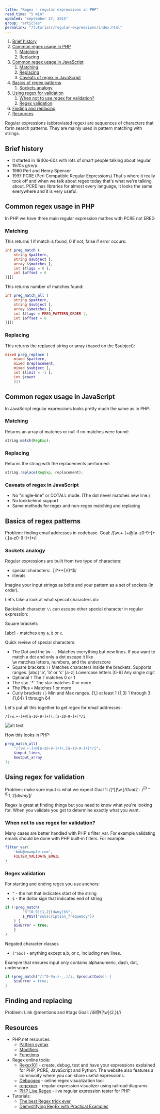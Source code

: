```yaml
---
title: "Regex - regular expressions in PHP"
read_time: "5 min"
updated: "september 27, 2015"
group: "articles"
permalink: "/tutorials/regular-expressions/index.html"
---
```


1. [Brief history](#brief-history)
2. [Common regex usage in PHP](#common-regex-usage-in-php)
    1. [Matching](#matching)
    2. [Replacing](#replacing)
3. [Common regex usage in JavaScript](#common-regex-usage-in-javascript)
    1. [Matching](#matching-1)
    2. [Replacing](#replacing-1)
    3. [Caveats of regex in JavaScript](#caveats-of-regex-in-javascript)
4. [Basics of regex patterns](#basics-of-regex-patterns)
    1. [Sockets analogy](#sockets-analogy)
5. [Using regex for validation](#using-regex-for-validation)
    1. [When not to use regex for validation?](#when-not-to-use-regex-for-validation)
    2. [Regex validation](#regex-validation)
6. [Finding and replacing](#finding-and-replacing)
7. [Resources](#resources)

Regular expressions (abbreviated regex) are sequences of characters that form search patterns. They are mainly used in pattern matching with strings.

## Brief history

* It started in 1940s-60s with lots of smart people talking about regular
* 1970s g/re/p
* 1980 Perl and Henry Spencer
* 1997 PCRE (Perl Compatible Regular Expressions)
  That's where it really took off and when we talk about regex today that's what we're talking about. PCRE has libraries for almost every language, it looks the same everywhere and it is very useful.

## Common regex usage in PHP

In PHP we have three main regular expression mathes with PCRE not EREG

### Matching

This returns 1 if match is found, 0 if not, false if error occurs:

```php
int preg_match (
    string $pattern,
    string $subject [,
    array &$matches [,
    int $flags = 0 [,
    int $offset = 0
]]])
```

This returns number of matches found:

```php
int preg_match_all (
    string $pattern,
    string $subject [,
    array &$matches [,
    int $flags = PREG_PATTERN_ORDER [,
    int $offset = 0
]]])
```

### Replacing

This returns the replaced string or array (based on the $subject):

```php
mixed preg_replace (
    mixed $pattern,
    mixed $replacement,
    mixed $subject [,
    int $limit = -1 [,
    int $count
    ]])
```

## Common regex usage in JavaScript

In JavaScript regular expressions looks pretty much the same as in PHP.

### Matching

Returns an array of matches or null if no matches were found:

```javascript
string.match(RegExp);
```

### Replacing

Returns the string with the replacements performed:

```javascript
string.replace(RegExp, replacement);
```

### Caveats of regex in JavaScript

* No "single-line" or DOTALL mode. (The dot never matches new line.)
* No lookbehind support
* Same methods for regex and non-regex matching and replacing


## Basics of regex patterns

Problem: finding email addresses in codebase.
Goal: /[\w.+-]+@[a-z0-9-]+(\.[a-z0-9-]+)*/i

### Sockets analogy

Regular expressions are built from two type of characters:

* special characters: .\[]?*+{}()^$/
* literals

Imagine your input strings as bolts and your pattern as a set of sockets (in order).

Let's take a look at what special characters do:

Backslash character `\\` can escape other special character in regular expression:

Square brackets

[abc] - matches any `a`, `b` or `c`.

Quick review of special characters:

* The Dot and the \w - `.`
  Matches everything but new lines. If you want to match a dot and only a dot escape it like \
  \w matches letters, numbers, and the underscore
* Square brackets `[]`
  Matches characters inside the brackets. Supports ranges.
  [abc] 'a', 'b' or 'c'
  [a-z] Lowercase letters
  [0-9] Any single digit
* Optional `?`
  The `?` matches 0 or 1
* The star `*˙
  The star matches 0 or more
* The Plus `+`
  Matches 1 or more
* Curly brackets `{}`
  Min and Max ranges.
  {1,} at least 1
  {1,3} 1 through 3
  {1,64} 1 through 64

Let's put all this together to get regex for email addresses:

```
/[\w.+-]+@[a-z0-9-]+(\.[a-z0-9-]+)*/i
```

![alt text](/resources/images/articles/regex.png "Regex for email addresses")

How this looks in PHP:

```php
preg_match_all(
    "/[\w.+-]+@[a-z0-9-]+(\.[a-z0-9-]+)*/i",
    $input_lines,
    $output_array
);
```

## Using regex for validation

Problem: make sure input is what we expect
Goal 1: /[^\[\]\w$.]/
Goal 2: /^[0-9]{1,2}[dwmy]$/

Regex is great at finding things but you need to know what you're looking for. When you validate you get to determine exactly what you want.

### When not to use regex for validation?

Many cases are better handled with PHP's filter_var. For example validating emails should be done with PHP built-in filters. For example:

```php
filter_var(
    'bob@example.com',
    FILTER_VALIDATE_EMAIL
)
```

### Regex validation

For starting and ending regex you use anchors:

* `^` - the hat that indicates start of the string
* `$` - the dollar sign that indicates end of string

```php
if (!preg_match(
        "%^[0-9]{1,2}[dwmy]$%",
        $_POST["subscription_frequency"])
    ) {
    $isError = true;
    }
)
```

Negated character classes

* `[^abc]` - anything except a,b, or c, including new lines.

Example that ensures input only contains alphanumeric, dash, dot, underscore

```php
if (preg_match("/[^0-9a-z-_.]/i, $productCode)) {
    $isError = true;
}
```

## Finding and replacing

Problem: Link @mentions and #tags
Goal: /\B@([\w]{2,})/i


## Resources

* PHP.net resources:
  * [Pattern syntax](http://www.php.net/manual/en/reference.pcre.pattern.syntax.php)
  * [Modifiers](http://www.php.net/manual/en/reference.pcre.pattern.modifiers.php)
  * [Functions](http://www.php.net/manual/en/ref.pcre.php)
* Regex online tools:
  * [Rexex101](https://regex101.com/) - create, debug, test and have your expressions explained for PHP, PCRE, JavaScript and Python. The website also features a community where you can share useful expressions.
  * [Debuggex](https://www.debuggex.com/) - online regex visualization tool
  * [regexper](http://regexper.com/) - regular expression visualizer using railroad diagrams
  * [PHP Live Regex](http://www.phpliveregex.com/) - live regular expression tester for PHP
* Tutorials:
  * [The best Regex trick ever](http://www.rexegg.com/regex-best-trick.html)
  * [Demystifying RegEx with Practical Examples](http://www.sitepoint.com/demystifying-regex-with-practical-examples/)
